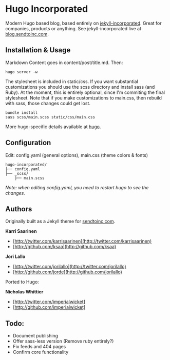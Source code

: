 # Hugo Incorporated
Modern Hugo based blog, based entirely on [jekyll-incorporated](https://github.com/kippt/jekyll-incorporated). Great for companies, products or anything. See jekyll-incorporated live at [blog.sendtoinc.com](http://blog.sendtoinc.com).

## Installation & Usage

Markdown Content goes in content/post/title.md. Then:

    hugo server -w

The stylesheet is included in static/css. If you want substantial customizations you should use the scss directory and install sass (and Ruby). At the moment, this is entirely optional, since I'm commiting the final stylesheet. Note that if you make customizations to main.css, then rebuild with sass, those changes could get lost.

    bundle install
    sass scss/main.scss static/css/main.css

More hugo-specific details available at [hugo](http://hugo.spf13.com/).

## Configuration
Edit: config.yaml (general options), main.css (theme colors &amp; fonts)

```
hugo-incorporated/
├── config.yaml
├── _scss/
    ├── main.scss
```

_Note: when editing config.yaml, you need to restart hugo to see the changes._

## Authors

Originally built as a Jekyll theme for [sendtoinc.com](https://sendtoinc.com).

**Karri Saarinen**

+ [http://twitter.com/karrisaarinen](http://twitter.com/karrisaarinen)
+ [http://github.com/ksaa](http://github.com/ksaa)

**Jori Lallo**

+ [http://twitter.com/jorilallo](http://twitter.com/jorilallo)
+ [http://github.com/jorde](http://github.com/jorilallo)

Ported to Hugo:

**Nicholas Whittier**

+ [http://twitter.com/imperialwicket]
+ [http://github.com/imperialwicket]

## Todo:

+ Document publishing
+ Offer sass-less version (Remove ruby entirely?)
+ Fix feeds and 404 pages
+ Confirm core functionality

